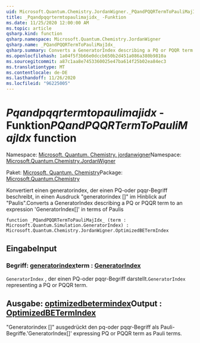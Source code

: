 ```yaml
---
uid: Microsoft.Quantum.Chemistry.JordanWigner._PQandPQQRTermToPauliMajIdx_
title: _Pqandpqqrtermtopaulimajidx_ -Funktion
ms.date: 11/25/2020 12:00:00 AM
ms.topic: article
qsharp.kind: function
qsharp.namespace: Microsoft.Quantum.Chemistry.JordanWigner
qsharp.name: _PQandPQQRTermToPauliMajIdx_
qsharp.summary: Converts a GeneratorIndex describing a PQ or PQQR term to an expression 'GeneratorIndex[]' in terms of Paulis
ms.openlocfilehash: 1a04f5f3b66e0dccb650b2d451a086a380b9810a
ms.sourcegitcommit: a87c1aa8e7453360025e47ba614f25b02ea84ec3
ms.translationtype: MT
ms.contentlocale: de-DE
ms.lasthandoff: 11/26/2020
ms.locfileid: "96225005"
---
```

# <a name="_pqandpqqrtermtopaulimajidx_-function"></a><span data-ttu-id="ebab0-102">_Pqandpqqrtermtopaulimajidx_ -Funktion</span><span class="sxs-lookup"><span data-stu-id="ebab0-102">_PQandPQQRTermToPauliMajIdx_ function</span></span>

<span data-ttu-id="ebab0-103">Namespace: [Microsoft. Quantum. Chemistry. jordanwigner](xref:Microsoft.Quantum.Chemistry.JordanWigner)</span><span class="sxs-lookup"><span data-stu-id="ebab0-103">Namespace: [Microsoft.Quantum.Chemistry.JordanWigner](xref:Microsoft.Quantum.Chemistry.JordanWigner)</span></span>

<span data-ttu-id="ebab0-104">Paket: [Microsoft. Quantum. Chemistry](https://nuget.org/packages/Microsoft.Quantum.Chemistry)</span><span class="sxs-lookup"><span data-stu-id="ebab0-104">Package: [Microsoft.Quantum.Chemistry](https://nuget.org/packages/Microsoft.Quantum.Chemistry)</span></span>


<span data-ttu-id="ebab0-105">Konvertiert einen generatorindex, der einen PQ-oder pqqr-Begriff beschreibt, in einen Ausdruck "generatorindex []" im Hinblick auf "Paulis".</span><span class="sxs-lookup"><span data-stu-id="ebab0-105">Converts a GeneratorIndex describing a PQ or PQQR term to an expression 'GeneratorIndex[]' in terms of Paulis</span></span>

```qsharp
function _PQandPQQRTermToPauliMajIdx_ (term : Microsoft.Quantum.Simulation.GeneratorIndex) : Microsoft.Quantum.Chemistry.JordanWigner.OptimizedBETermIndex
```


## <a name="input"></a><span data-ttu-id="ebab0-106">Eingabe</span><span class="sxs-lookup"><span data-stu-id="ebab0-106">Input</span></span>

### <a name="term--generatorindex"></a><span data-ttu-id="ebab0-107">Begriff: [generatorindex](xref:Microsoft.Quantum.Simulation.GeneratorIndex)</span><span class="sxs-lookup"><span data-stu-id="ebab0-107">term : [GeneratorIndex](xref:Microsoft.Quantum.Simulation.GeneratorIndex)</span></span>

<span data-ttu-id="ebab0-108">`GeneratorIndex` , der einen PQ-oder pqqr-Begriff darstellt.</span><span class="sxs-lookup"><span data-stu-id="ebab0-108">`GeneratorIndex` representing a PQ or PQQR term.</span></span>



## <a name="output--optimizedbetermindex"></a><span data-ttu-id="ebab0-109">Ausgabe: [optimizedbetermindex](xref:Microsoft.Quantum.Chemistry.JordanWigner.OptimizedBETermIndex)</span><span class="sxs-lookup"><span data-stu-id="ebab0-109">Output : [OptimizedBETermIndex](xref:Microsoft.Quantum.Chemistry.JordanWigner.OptimizedBETermIndex)</span></span>

<span data-ttu-id="ebab0-110">"Generatorindex []" ausgedrückt den pq-oder pqqr-Begriff als Pauli-Begriffe.</span><span class="sxs-lookup"><span data-stu-id="ebab0-110">'GeneratorIndex[]' expressing PQ or PQQR term as Pauli terms.</span></span>